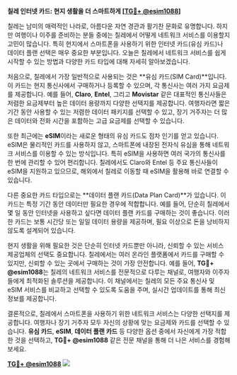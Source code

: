 **칠레 인터넷 카드: 현지 생활을 더 스마트하게 [[TG💪+ @esim1088](https://t.me/s/esim1088)]**

칠레는 남미의 매력적인 나라로, 아름다운 자연 경관과 활기찬 문화로 유명합니다. 하지만 여행이나 이주를 준비하는 분들 중에는 칠레에서 어떻게 네트워크 서비스를 이용할지 고민이 많습니다. 특히 현지에서 스마트폰을 사용하기 위한 인터넷 카드(유심 카드)나 데이터 플랜 선택은 매우 중요한 부분입니다. 오늘은 칠레에서 네트워크 서비스를 쉽게 시작할 수 있는 방법과 다양한 카드 타입에 대해 자세히 알아보겠습니다.

처음으로, 칠레에서 가장 일반적으로 사용되는 것은 **유심 카드(SIM Card)**입니다. 이 카드는 현지 통신사에서 구매하거나 등록할 수 있으며, 각 통신사는 여러 가지 요금제를 제공합니다. 예를 들어, **Claro**, **Entel**, 그리고 **Movistar** 같은 대표적인 통신사들은 저렴한 요금제부터 높은 데이터 용량까지 다양한 선택지를 제공합니다. 여행자라면 짧은 기간 동안 사용할 수 있는 저렴한 데이터 패키지를 선택할 수 있고, 장기 거주자는 더 많은 데이터와 전화 시간을 포함하는 고급 요금제를 선택할 수 있습니다.

또한 최근에는 **eSIM**이라는 새로운 형태의 유심 카드도 점차 인기를 얻고 있습니다. eSIM은 물리적인 카드를 사용하지 않고, 스마트폰에 내장된 전자식 유심을 통해 네트워크 서비스를 이용할 수 있는 방식입니다. 특히 eSIM을 사용하면 여러 국가의 통신사를 한 번에 관리할 수 있어 편리합니다. 칠레에서도 Claro와 Entel 등 주요 통신사들이 eSIM을 지원하고 있으므로, 해외에서 칠레로 이동할 때 eSIM을 활용해 바로 연결할 수 있습니다.

다른 중요한 카드 타입으로는 **데이터 플랜 카드(Data Plan Card)**가 있습니다. 이 카드는 특정 기간 동안 데이터만 필요한 경우에 적합합니다. 예를 들어, 단순히 칠레에서 몇 일 동안 인터넷을 사용하고 싶다면 데이터 플랜 카드를 구매하는 것이 좋습니다. 이러한 카드는 보통 시간당 또는 일일 데이터 용량을 제공하며, 필요 이상으로 돈을 낭비하지 않도록 설계되어 있습니다.

현지 생활을 위해 필요한 것은 단순히 인터넷 카드뿐만 아니라, 신뢰할 수 있는 서비스 제공업체의 선택도 중요합니다. 칠레에서는 여러 온라인 플랫폼에서 카드를 구매할 수 있지만, 신뢰할 수 있는 곳에서 구매하는 것이 가장 안전합니다. 예를 들어, **TG💪+ @esim1088**는 칠레의 네트워크 서비스를 전문적으로 다루는 채널로, 여행자와 이주자들에게 최적화된 솔루션을 제공합니다. 이 채널에서는 칠레의 모든 주요 통신사 및 eSIM 서비스를 비교하고 선택할 수 있도록 도움을 주며, 실시간 업데이트를 통해 최신 정보를 제공합니다.

결론적으로, 칠레에서 스마트폰을 사용하기 위한 네트워크 서비스는 다양한 선택지를 제공합니다. 여행자나 장기 거주자 모두 자신의 상황에 맞는 요금제와 카드를 선택할 수 있습니다. **유심 카드**, **eSIM**, **데이터 플랜 카드** 등 다양한 옵션 중에서 자신에게 가장 적합한 것을 선택하고, **TG💪+ @esim1088** 같은 전문 채널을 통해 더 나은 서비스를 경험해 보세요.

**[TG💪+ @esim1088](https://t.me/s/esim1088) ![](https://i.postimg.cc/Y0z9fWf4/image.png)**